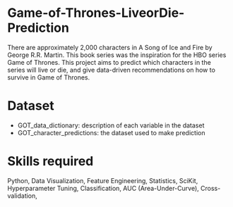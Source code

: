 # Game-of-Thrones-LiveorDie-Prediction

There are approximately 2,000 characters in A Song of Ice and Fire by George R.R. Martin. This book series was the inspiration for the HBO series Game of Thrones. This project aims to predict which characters in the series will live or die, and give data-driven recommendations on how to survive in Game of Thrones. 

# Dataset
- GOT_data_dictionary: description of each variable in the dataset
- GOT_character_predictions: the dataset used to make prediction

# Skills required
Python, Data Visualization, Feature Engineering, Statistics, SciKit, Hyperparameter Tuning, Classification, AUC (Area-Under-Curve), Cross-validation, 
